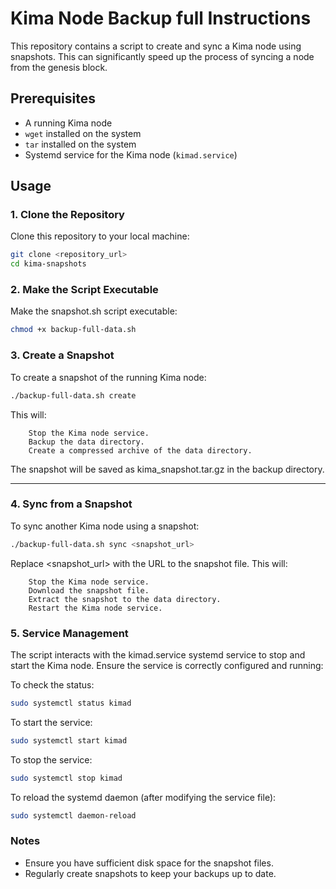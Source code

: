 # Kima Node Backup full Instructions

This repository contains a script to create and sync a Kima node using snapshots. This can significantly speed up the process of syncing a node from the genesis block.

## Prerequisites

- A running Kima node
- `wget` installed on the system
- `tar` installed on the system
- Systemd service for the Kima node (`kimad.service`)

## Usage

### 1. Clone the Repository

Clone this repository to your local machine:

```bash
git clone <repository_url>
cd kima-snapshots
```

### 2. Make the Script Executable
Make the snapshot.sh script executable:

```bash
chmod +x backup-full-data.sh
```

### 3. Create a Snapshot
To create a snapshot of the running Kima node:

```bash
./backup-full-data.sh create
```

This will:

```
    Stop the Kima node service.
    Backup the data directory.
    Create a compressed archive of the data directory.
```
The snapshot will be saved as kima_snapshot.tar.gz in the backup directory.

-------------------------------------------------------------------------------------------------------------

### 4. Sync from a Snapshot
To sync another Kima node using a snapshot:

```bash
./backup-full-data.sh sync <snapshot_url>
```

Replace <snapshot_url> with the URL to the snapshot file. This will:

```
    Stop the Kima node service.
    Download the snapshot file.
    Extract the snapshot to the data directory.
    Restart the Kima node service.
```

### 5. Service Management
The script interacts with the kimad.service systemd service to stop and start the Kima node. Ensure the service is correctly configured and running:

To check the status:

```bash
sudo systemctl status kimad
```

To start the service:

```bash
sudo systemctl start kimad
```

To stop the service:

```bash
sudo systemctl stop kimad
```

To reload the systemd daemon (after modifying the service file):

```bash
sudo systemctl daemon-reload
```

### Notes
- Ensure you have sufficient disk space for the snapshot files.
- Regularly create snapshots to keep your backups up to date.
